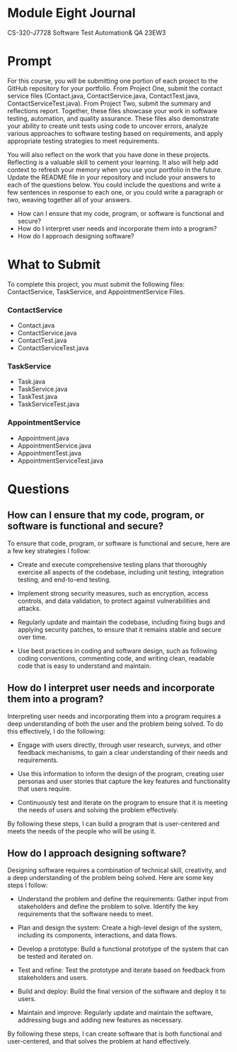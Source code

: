 # Module Eight Journal

CS-320-J7728 Software Test Automation& QA 23EW3


# Prompt
For this course, you will be submitting one portion of each project to the GitHub repository for your portfolio. From Project One, submit the contact service files (Contact.java, ContactService.java, ContactTest.java, ContactServiceTest.java). From Project Two, submit the summary and reflections report. Together, these files showcase your work in software testing, automation, and quality assurance. These files also demonstrate your ability to create unit tests using code to uncover errors, analyze various approaches to software testing based on requirements, and apply appropriate testing strategies to meet requirements.

You will also reflect on the work that you have done in these projects. Reflecting is a valuable skill to cement your learning. It also will help add context to refresh your memory when you use your portfolio in the future. Update the README file in your repository and include your answers to each of the questions below. You could include the questions and write a few sentences in response to each one, or you could write a paragraph or two, weaving together all of your answers.

* How can I ensure that my code, program, or software is functional and secure?
* How do I interpret user needs and incorporate them into a program?
* How do I approach designing software?

# What to Submit

To complete this project, you must submit the following
files: ContactService, TaskService, and AppointmentService Files.

### ContactService

- Contact.java
- ContactService.java
- ContactTest.java
- ContactServiceTest.java

### TaskService

- Task.java
- TaskService.java
- TaskTest.java
- TaskServiceTest.java

### AppointmentService

- Appointment.java
- AppointmentService.java
- AppointmentTest.java
- AppointmentServiceTest.java

# Questions

## How can I ensure that my code, program, or software is functional and secure?

To ensure that code, program, or software is functional and secure, here  are a few key strategies I follow:

* Create and execute comprehensive testing plans that thoroughly exercise all aspects of the codebase, including unit testing, integration testing, and end-to-end testing.

* Implement strong security measures, such as encryption, access controls, and data validation, to protect against vulnerabilities and attacks.

* Regularly update and maintain the codebase, including fixing bugs and applying security patches, to ensure that it remains stable and secure over time.

* Use best practices in coding and software design, such as following coding conventions, commenting code, and writing clean, readable code that is easy to understand and maintain.

## How do I interpret user needs and incorporate them into a program?

Interpreting user needs and incorporating them into a program requires a deep understanding of both the user and the problem being solved. To do this effectively, I do the following:

* Engage with users directly, through user research, surveys, and other feedback mechanisms, to gain a clear understanding of their needs and requirements.

* Use this information to inform the design of the program, creating user personas and user stories that capture the key features and functionality that users require.

* Continuously test and iterate on the program to ensure that it is meeting the needs of users and solving the problem effectively.

By following these steps, I can build a program that is user-centered and meets the needs of the people who will be using it.

## How do I approach designing software?

Designing software requires a combination of technical skill, creativity, and a deep understanding of the problem being solved. Here are some key steps I follow:

* Understand the problem and define the requirements: Gather input from stakeholders and define the problem to solve. Identify the key requirements that the software needs to meet.

* Plan and design the system: Create a high-level design of the system, including its components, interactions, and data flows.

* Develop a prototype: Build a functional prototype of the system that can be tested and iterated on.

* Test and refine: Test the prototype and iterate based on feedback from stakeholders and users.

* Build and deploy: Build the final version of the software and deploy it to users.

* Maintain and improve: Regularly update and maintain the software, addressing bugs and adding new features as necessary.

By following these steps, I can create software that is both functional and user-centered, and that solves the problem at hand effectively.